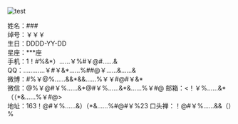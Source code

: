 ![test](https://t1.picb.cc/uploads/2020/06/24/tcWPz0.png)
                                        
姓名：###           
绰号：￥￥￥           
生日：DDDD-YY-DD				
星座：\*\*\*座         
手机：1！\#%&\*）……￥%#￥@#……&       
QQ：…………￥#￥&\*……%\#\#@￥……&……& 			
微博：#%￥@%……&&\*&&……%￥￥#@\#￥&\*				
微信：@%￥@\#￥%……&\*@#￥%……&\*&……%￥\#@
邮箱：<！￥%……&\*（（*&……%￥#@>        
地址：163！@#￥%……&）（\*&……%\#@\#￥%23
口头禅：！@#￥%……&&（）%
